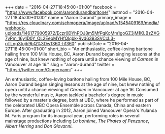 +++
date = "2016-04-27T18:45:00+01:00"
facebook = "https://www.facebook.com/aarondurandbaritone/"
lastmod = "2016-04-27T18:45:00+01:00"
name = "Aaron Durand"
primary_image = "https://res.cloudinary.com/schmopera/image/upload/v1545409169/media/webhook-uploads/1461779005972/Eczr0DYhPOJ8m5MfPqKoMm1goGZ3jM1KLBzZXG7yPm_16y1D0Y_OL2EeoMYHfQlqbk-Rvd6393SVCcL3-qTLng3tujb9bQ%3Dw1360-h1360"
publishDate = "2016-04-27T18:45:00+01:00"
short_bio = "An enthusiastic, coffee-loving baritone hailing from 100 Mile House, BC, Aaron Durand began singing lessons at the age of nine, but knew nothing of opera until a chance viewing of *Carmen* in Vancouver at age 16."
slug = "aaron-durand"
twitter = "https://twitter.com/Gingervanni"
+++

An enthusiastic, coffee-loving baritone hailing from 100 Mile House, BC, Aaron Durand began singing lessons at the age of nine, but knew nothing of opera until a chance viewing of *Carmen* in Vancouver at age 16. Consumed by the wonderful music, Aaron tackled a bachelor's degree in music followed by a master's degree, both at UBC, where he performed as part of the celebrated UBC Opera Ensemble across Canada, China and eastern Europe. After graduating in 2012, Aaron joined Vancouver Opera's Yulanda M. Faris program for its inaugural year, performing roles in several mainstage productions including *La bohème*, *The Pirates of Penzance*, *Albert Herring* and *Don Giovanni*. 
